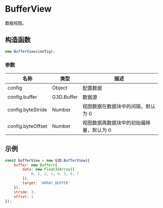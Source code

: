 # BufferView

数据视图。

## 构造函数

```javascript
new BufferView(config);
```

### 参数

| 名称              | 类型       | 描述                                     |
| ----------------- | ---------- | ---------------------------------------- |
| config            | Object     | 配置数据                                 |
| config.buffer     | G3D.Buffer | 数据源                                   |
| config.byteStride | Number     | 视图数据在数据块中的间隔，默认为 0       |
| config.byteOffset | Number     | 视图数据再数据块中的初始偏移量，默认为 0 |

## 示例

```javascript
const bufferView = new G3D.BufferView({
    buffer: new Buffer({
        data: new Float32Array([
            0, 1, 2, 3, 4, 5, 6, 7
        ]),
        target: 'ARRAY_BUFFER'
    }),
    stride: 3,
    offset: 1
});
```